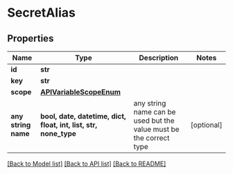 # SecretAlias


## Properties
Name | Type | Description | Notes
------------ | ------------- | ------------- | -------------
**id** | **str** |  | 
**key** | **str** |  | 
**scope** | [**APIVariableScopeEnum**](APIVariableScopeEnum.md) |  | 
**any string name** | **bool, date, datetime, dict, float, int, list, str, none_type** | any string name can be used but the value must be the correct type | [optional]

[[Back to Model list]](../README.md#documentation-for-models) [[Back to API list]](../README.md#documentation-for-api-endpoints) [[Back to README]](../README.md)


